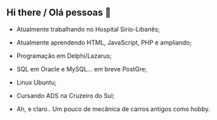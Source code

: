 ## Hi there / Olá pessoas 👋

- Atualmente trabalhando no Hospital Sírio-Libanês;

- Atualmente aprendendo HTML, JavaScript, PHP e ampliando;
  
- Programação em Delphi/Lazarus;

- SQL em Oracle e MySQL... em breve PostGre;

- Linux Ubuntu;

- Cursando ADS na Cruzeiro do Sul;

- Ah, e claro.. Um pouco de mecânica de carros antigos como hobby.

<!--
**RenatoGabriel-lab/RenatoGabriel-lab** is a ✨ _special_ ✨ repository because its `README.md` (this file) appears on your GitHub profile.

Here are some ideas to get you started:

- 🔭 I’m currently working on ...
- 🌱 I’m currently learning ...
- 👯 I’m looking to collaborate on ...
- 🤔 I’m looking for help with ...
- 💬 Ask me about ...
- 📫 How to reach me: ...
- 😄 Pronouns: ...
- ⚡ Fun fact: ...
-->
